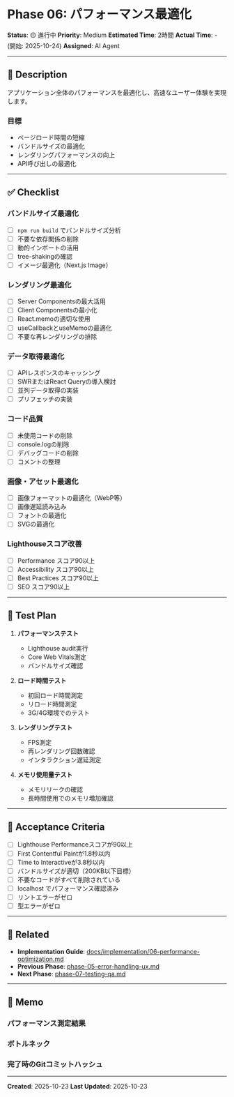# Phase 06: パフォーマンス最適化

**Status**: 🟡 進行中
**Priority**: Medium
**Estimated Time**: 2時間
**Actual Time**: - (開始: 2025-10-24)
**Assigned**: AI Agent

---

## 📝 Description

アプリケーション全体のパフォーマンスを最適化し、高速なユーザー体験を実現します。

### 目標
- ページロード時間の短縮
- バンドルサイズの最適化
- レンダリングパフォーマンスの向上
- API呼び出しの最適化

---

## ✅ Checklist

### バンドルサイズ最適化
- [ ] `npm run build` でバンドルサイズ分析
- [ ] 不要な依存関係の削除
- [ ] 動的インポートの活用
- [ ] tree-shakingの確認
- [ ] イメージ最適化（Next.js Image）

### レンダリング最適化
- [ ] Server Componentsの最大活用
- [ ] Client Componentsの最小化
- [ ] React.memoの適切な使用
- [ ] useCallbackとuseMemoの最適化
- [ ] 不要な再レンダリングの排除

### データ取得最適化
- [ ] APIレスポンスのキャッシング
- [ ] SWRまたはReact Queryの導入検討
- [ ] 並列データ取得の実装
- [ ] プリフェッチの実装

### コード品質
- [ ] 未使用コードの削除
- [ ] console.logの削除
- [ ] デバッグコードの削除
- [ ] コメントの整理

### 画像・アセット最適化
- [ ] 画像フォーマットの最適化（WebP等）
- [ ] 画像遅延読み込み
- [ ] フォントの最適化
- [ ] SVGの最適化

### Lighthouseスコア改善
- [ ] Performance スコア90以上
- [ ] Accessibility スコア90以上
- [ ] Best Practices スコア90以上
- [ ] SEO スコア90以上

---

## 🧪 Test Plan

1. **パフォーマンステスト**
   - Lighthouse audit実行
   - Core Web Vitals測定
   - バンドルサイズ確認

2. **ロード時間テスト**
   - 初回ロード時間測定
   - リロード時間測定
   - 3G/4G環境でのテスト

3. **レンダリングテスト**
   - FPS測定
   - 再レンダリング回数確認
   - インタラクション遅延測定

4. **メモリ使用量テスト**
   - メモリリークの確認
   - 長時間使用でのメモリ増加確認

---

## 📌 Acceptance Criteria

- [ ] Lighthouse Performanceスコアが90以上
- [ ] First Contentful Paintが1.8秒以内
- [ ] Time to Interactiveが3.8秒以内
- [ ] バンドルサイズが適切（200KB以下目標）
- [ ] 不要なコードがすべて削除されている
- [ ] localhost でパフォーマンス確認済み
- [ ] リントエラーがゼロ
- [ ] 型エラーがゼロ

---

## 📎 Related

- **Implementation Guide**: [docs/implementation/06-performance-optimization.md](../../implementation/06-performance-optimization.md)
- **Previous Phase**: [phase-05-error-handling-ux.md](./phase-05-error-handling-ux.md)
- **Next Phase**: [phase-07-testing-qa.md](./phase-07-testing-qa.md)

---

## 💭 Memo

### パフォーマンス測定結果
<!-- 最適化前後のスコア記録 -->

### ボトルネック
<!-- 発見されたパフォーマンスボトルネック -->

### 完了時のGitコミットハッシュ
<!-- 完了時に記録 -->

---

**Created**: 2025-10-23
**Last Updated**: 2025-10-23
